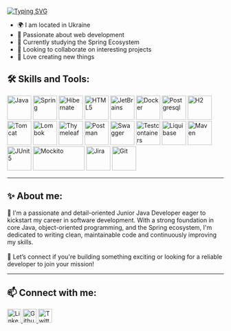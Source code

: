 <p align="center">
  <picture> <source media="(prefers-color-scheme: dark)" srcset="https://capsule-render.vercel.app/api?type=blur&height=220&color=gradient&text=Hi%20There!🌞&desc=I`m%20a%20Java%20Developer%20from%20Ukraine👨‍💻&fontColor=ffffff&descSize=30&descAlignY=70" /> <source media="(prefers-color-scheme: light)" srcset="https://capsule-render.vercel.app/api?type=blur&height=220&color=gradient&text=Hi%20There!🌞&desc=I`m%20a%20Java%20Developer%20from%20Ukraine👨‍💻&fontColor=290497&descSize=30&descAlignY=70" /> <img src="" /> </picture>
</p>

<a href="https://git.io/typing-svg"><img src="https://readme-typing-svg.demolab.com?font=Fira+Code&duration=2000&pause=1000&color=00E0E5&random=false&width=435&lines=%F0%9F%92%A1+Innovate.;%E2%9C%A8+Inspire.;%F0%9F%94%A5+Ignite." alt="Typing SVG" /></a>

* 🌍 I am located in Ukraine
* 💛 Passionate about web development
* 🍃 Currently studying the Spring Ecosystem
* 🤝 Looking to collaborate on interesting projects
* 🚀 Love creating new things

## 🛠️ Skills and Tools:

<p align="left">
    <a href="https://www.oracle.com/java/" target="_blank" rel="noreferrer"><img src="https://cdn.jsdelivr.net/gh/devicons/devicon@latest/icons/java/java-original-wordmark.svg" width="56" height="56" alt="Java" title="Java"/></a>
    <a href="https://spring.io/" target="_blank" rel="noreferrer"><img src="https://cdn.jsdelivr.net/gh/devicons/devicon@latest/icons/spring/spring-original-wordmark.svg" width="56" height="56" alt="Spring" title="Spring"/></a>
    <a href="https://hibernate.org/" target="_blank" rel="noreferrer"><img src="https://cdn.jsdelivr.net/gh/devicons/devicon@latest/icons/hibernate/hibernate-original-wordmark.svg" width="56" height="56" alt="Hibernate" title="Hibernate"/></a>
    <a href="https://html5.org/" target="_blank" rel="noreferrer"><img src="https://cdn.jsdelivr.net/gh/devicons/devicon@latest/icons/html5/html5-original.svg" width="56" height="56" alt="HTML5" title="HTML5"/></a>
    <a href="https://www.jetbrains.com/" target="_blank" rel="noreferrer"><img src="https://cdn.jsdelivr.net/gh/devicons/devicon@latest/icons/jetbrains/jetbrains-original.svg" width="56" height="56" alt="JetBrains" title="JetBrains"/></a>
    <a href="https://www.docker.com/" target="_blank" rel="noreferrer"><img src="https://cdn.jsdelivr.net/gh/devicons/devicon@latest/icons/docker/docker-original-wordmark.svg" width="56" height="56" alt="Docker" title="Docker"/></a>
    <a href="https://www.postgresql.org/" target="_blank" rel="noreferrer"><img src="https://cdn.jsdelivr.net/gh/devicons/devicon@latest/icons/postgresql/postgresql-original-wordmark.svg" width="56" height="56" alt="Postgresql" title="Postgresql"/></a>
    <a href="https://www.h2database.com/" target="_blank" rel="noreferrer"><img src="https://dbdb.io/media/logos/h2-logo.svg" width="56" height="56" alt="H2" title="H2"/></a>
    <a href="https://tomcat.apache.org/" target="_blank" rel="noreferrer"><img src="https://cdn.jsdelivr.net/gh/devicons/devicon@latest/icons/tomcat/tomcat-original-wordmark.svg" width="56" height="56" alt="Tomcat" title="Tomcat"/></a>
    <a href="https://projectlombok.org/" target="_blank" rel="noreferrer"><img src="https://avatars.githubusercontent.com/u/45949248?s=280&v=4" width="56" height="56" alt="Lombok" title="Lombok"/></a>
    <a href="https://www.thymeleaf.org/" target="_blank" rel="noreferrer"><img src="https://www.thymeleaf.org/images/thymeleaf.png" width="56" height="56" alt="Thymeleaf" title="Thymeleaf"/></a>
    <a href="https://www.postman.com/" target="_blank" rel="noreferrer"><img src="https://cdn.jsdelivr.net/gh/devicons/devicon@latest/icons/postman/postman-original.svg" width="56" height="56" alt="Postman" title="Postman"/></a>
    <a href="https://swagger.io/" target="_blank" rel="noreferrer"><img src="https://cdn.jsdelivr.net/gh/devicons/devicon@latest/icons/swagger/swagger-original.svg" width="56" height="56" alt="Swagger" title="Swagger"/></a>
    <a href="https://testcontainers.com/" target="_blank" rel="noreferrer"><img src="https://avatars.githubusercontent.com/u/13393021?s=280&v=4" width="56" height="56" alt="Testcontainers" title="Testcontainers"/></a>
    <a href="https://www.liquibase.com/" target="_blank" rel="noreferrer"><img src="https://cdn.jsdelivr.net/gh/devicons/devicon@latest/icons/liquibase/liquibase-original-wordmark.svg" width="56" height="56" alt="Liquibase" title="Liquibase"/></a>
    <a href="https://maven.apache.org/" target="_blank" rel="noreferrer"><img src="https://cdn.jsdelivr.net/gh/devicons/devicon@latest/icons/maven/maven-original-wordmark.svg" width="56" height="56" alt="Maven" title="Maven"/></a>
    <a href="https://junit.org/" target="_blank" rel="noreferrer"><img src="https://cdn.jsdelivr.net/gh/devicons/devicon@latest/icons/junit/junit-original-wordmark.svg" width="56" height="56" alt="JUnit5" title="JUnit5"/></a>
    <a href="https://site.mockito.org/" target="_blank" rel="noreferrer"><img src="https://site.mockito.org/javadoc/current/org/mockito/logo.png" width="120" height="56" alt="Mockito" title="Mockito"/></a>
    <a href="https://www.atlassian.com/ru/software/jira" target="_blank" rel="noreferrer"><img src="https://cdn.jsdelivr.net/gh/devicons/devicon@latest/icons/jira/jira-original-wordmark.svg" width="56" height="56" alt="Jira" title="Jira"/></a>
    <a href="https://git-scm.com/" target="_blank" rel="noreferrer"><img src="https://cdn.jsdelivr.net/gh/devicons/devicon@latest/icons/git/git-plain-wordmark.svg" width="56" height="56" alt="Git" title="Git"/></a>
</p>

---

## ✨ About me:

🚀 I'm a passionate and detail-oriented Junior Java Developer eager to kickstart my career in software development. With
a strong foundation in core Java, object-oriented programming, and the Spring ecosystem, I'm dedicated to writing clean,
maintainable code and continuously improving my skills.
<br/>
<br/>
🤝 Let’s connect if you're building something exciting or looking for a reliable developer to join your mission!

---

## 📫 Connect with me:

<p align="left">
    <a href="https://www.linkedin.com/in/vladyslav-kl" target="_blank" rel="noreferrer"> <picture> <source media="(prefers-color-scheme: dark)" srcset="https://raw.githubusercontent.com/danielcranney/readme-generator/main/public/icons/socials/linkedin-dark.svg" /> <source media="(prefers-color-scheme: light)" srcset="https://raw.githubusercontent.com/danielcranney/readme-generator/main/public/icons/socials/linkedin.svg" /> <img src="https://raw.githubusercontent.com/danielcranney/readme-generator/main/public/icons/socials/linkedin.svg" width="32" height="32" alt="LinkedIn" title="LinkedIn" /> </picture> </a>
    <a href="https://github.com/VladyslavKalashnikov" target="_blank" rel="noreferrer"> <picture> <source media="(prefers-color-scheme: dark)" srcset="https://raw.githubusercontent.com/danielcranney/readme-generator/main/public/icons/socials/github-dark.svg" /> <source media="(prefers-color-scheme: light)" srcset="https://raw.githubusercontent.com/danielcranney/readme-generator/main/public/icons/socials/github.svg" /> <img src="https://raw.githubusercontent.com/danielcranney/readme-generator/main/public/icons/socials/github.svg" width="32" height="32" alt="Github" title="Github" /> </picture> </a>
    <a href="https://x.com/_Vladi4ek_" target="_blank" rel="noreferrer"> <picture> <source media="(prefers-color-scheme: dark)" srcset="https://raw.githubusercontent.com/danielcranney/readme-generator/main/public/icons/socials/twitter-dark.svg" /> <source media="(prefers-color-scheme: light)" srcset="https://raw.githubusercontent.com/danielcranney/readme-generator/main/public/icons/socials/twitter.svg" /> <img src="https://raw.githubusercontent.com/danielcranney/readme-generator/main/public/icons/socials/twitter.svg" width="32" height="32" alt="Twitter" title="Twitter" /> </picture> </a>
</p>
